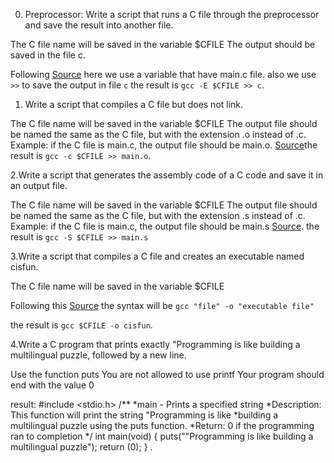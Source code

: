 0. Preprocessor:
Write a script that runs a C file through the preprocessor and save the result into another file.

The C file name will be saved in the variable $CFILE
The output should be saved in the file c.

Following [Source](https://serverfault.com/questions/107078/create-file-with-variable-value-in-unix)
here we use a variable that have main.c file. also we use `>>` to save the output in file `c`
the result is `gcc -E $CFILE >> c`.

1. Write a script that compiles a C file but does not link.

The C file name will be saved in the variable $CFILE
The output file should be named the same as the C file, but with the extension .o instead of .c.
Example: if the C file is main.c, the output file should be main.o.
[Source](https://studio.segger.com/index.htm?https://studio.segger.com/cc_option_compile_only.htm)the result is `gcc -c $CFILE >> main.o`.

2.Write a script that generates the assembly code of a C code and save it in an output file.

The C file name will be saved in the variable $CFILE
The output file should be named the same as the C file, but with the extension .s instead of .c.
Example: if the C file is main.c, the output file should be main.s
[Source](https://stackoverflow.com/questions/137038/how-do-you-get-assembler-output-from-c-c-source-in-gcc).
the result is `gcc -S $CFILE >> main.s`

3.Write a script that compiles a C file and creates an executable named cisfun.

The C file name will be saved in the variable $CFILE

Following this [Source](https://www.cyberciti.biz/faq/compiling-c-program-and-creating-executable-file/) the syntax will be `gcc "file" -o "executable file"`

the result is `gcc $CFILE -o cisfun`.

4.Write a C program that prints exactly "Programming is like building a multilingual puzzle, followed by a new line.

Use the function puts
You are not allowed to use printf
Your program should end with the value 0

result:
#include <stdio.h>
/**
 *main - Prints a specified string
 *Description: This function will print the string "Programming is like
 *building a multilingual puzzle using the puts function.
 *Return: 0 if the programming ran to completion
 */
int main(void)
{
puts("\"Programming is like building a multilingual puzzle");
return (0);
}
.
